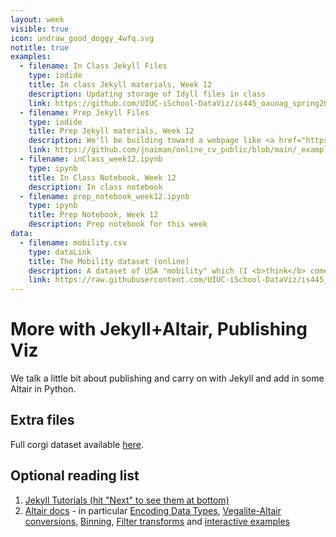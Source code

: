 ```yaml
---
layout: week
visible: true
icon: undraw_good_doggy_4wfq.svg
notitle: true
examples:
  - filename: In Class Jekyll Files
    type: iodide
    title: In class Jekyll materials, Week 12
    description: Updating storage of Idyll files in class
    link: https://github.com/UIUC-iSchool-DataViz/is445_oauoag_spring2023/tree/master/week11/inClass
  - filename: Prep Jekyll Files
    type: iodide
    title: Prep Jekyll materials, Week 12
    description: We'll be building toward a webpage like <a href="https://jnaiman.github.io/online_cv_public/">this</a> today using <a href="https://jekyllrb.com/">Jekyll</a>+<a href="https://altair-viz.github.io/index.html">Altair</a>. 
    link: https://github.com/jnaiman/online_cv_public/blob/main/_example_projects/3_vega_plots_four_ways.md
  - filename: inClass_week12.ipynb
    type: ipynb
    title: In Class Notebook, Week 12
    description: In class notebook
  - filename: prep_notebook_week12.ipynb
    type: ipynb
    title: Prep Notebook, Week 12
    description: Prep notebook for this week
data:
  - filename: mobility.csv
    type: dataLink
    title: The Mobility dataset (online)
    description: A dataset of USA "mobility" which (I <b>think</b> comes from a <a href="https://www.census.gov/library/working-papers/2018/adrm/CES-WP-18-40R.html">a large census study from 1989-2015</a>) and is collected in several places <a href="http://www.stat.cmu.edu/~cshalizi/uADA/15/hw/01/mobility.csv">including right here</a>.  Here "mobility" is refering to how easy it is for a person to move up in economic status (<a href="http://www.stat.cmu.edu/~cshalizi/uADA/15/hw/01/hw-01.pdf">more info can be found here</a>) based on factors like parental income, location, race, etc.
    link: https://raw.githubusercontent.com/UIUC-iSchool-DataViz/is445_data/main/mobility.csv
---
```


# More with Jekyll+Altair, Publishing Viz

We talk a little bit about publishing and carry on with Jekyll and add in some Altair in Python.

## Extra files

Full corgi dataset available [here](corg/corgiData_countries_full_2020.json).



## Optional reading list

 1. <a href="https://jekyllrb.com/tutorials/home/">Jekyll Tutorials (hit "Next" to see them at bottom)</a> 
 1. <a href="https://altair-viz.github.io/gallery/index.html">Altair docs</a> - in particular <a href="https://altair-viz.github.io/user_guide/encoding.html#encoding-data-types">Encoding Data Types</a>, <a href="https://altair-viz.github.io/user_guide/internals.html#converting-vega-lite-to-altair">Vegalite-Altair conversions</a>, <a href="https://altair-viz.github.io/user_guide/transform/bin.html#bin-transforms">Binning</a>, <a href="https://altair-viz.github.io/user_guide/transform/filter.html">Filter transforms</a> and <a href="https://altair-viz.github.io/gallery/interactive_cross_highlight.html#interactive-chart-with-cross-highlight">interactive examples</a>
 
 

